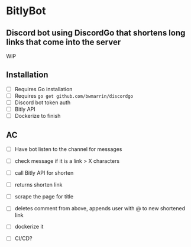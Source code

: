 # BitlyBot
## Discord bot using DiscordGo that shortens long links that come into the server


WIP

## Installation 
* [ ] Requires Go installation
* [ ] Requires `go get github.com/bwmarrin/discordgo`
* [ ] Discord bot token auth
* [ ] Bitly API 
* [ ] Dockerize to finish

## AC
* [ ] Have bot listen to the channel for messages
* [ ] check message if it is a link > X characters
* [ ] call Bitly API for shorten
* [ ] returns shorten link
* [ ] scrape the page for title 
* [ ] deletes comment from above, appends user with @ to new shortened link
* [ ] dockerize it 
* [ ] CI/CD? 

